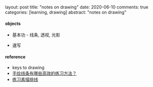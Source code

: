 layout: post
title: "notes on drawing"
date: 2020-06-10
comments: true
categories: [learning, drawing]
abstract: "notes on drawing"


#### objects 
* 基本功 - 线条, 透视, 光影  

* 速写 



#### reference
* keys to drawing  
* [手绘线条有哪些高效的练习方法？](https://zhuanlan.zhihu.com/p/89665739)  
* [练习素描排线](https://www.jianshu.com/p/6b7214800b12)

